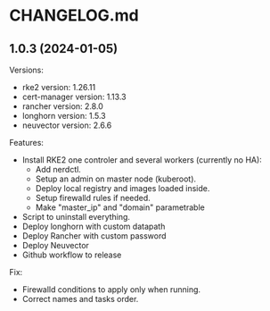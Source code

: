 # CHANGELOG.md

<!-- Release -->
## 1.0.3 (2024-01-05)

Versions:
  - rke2 version: 1.26.11
  - cert-manager version: 1.13.3    
  - rancher version: 2.8.0 
  - longhorn version: 1.5.3
  - neuvector version: 2.6.6
<!-- End Release -->

<!-- Features -->
Features:
  - Install RKE2 one controler and several workers (currently no HA):
    - Add nerdctl.
    - Setup an admin on master node (kuberoot).
    - Deploy local registry and images loaded inside.
    - Setup firewalld rules if needed.
    - Make "master_ip" and "domain" parametrable
  - Script to uninstall everything. 
  - Deploy longhorn with custom datapath
  - Deploy Rancher with custom password
  - Deploy Neuvector
  - Github workflow to release
<!-- End Features -->

<!-- Fix -->
Fix:    
  - Firewalld conditions to apply only when running.
  - Correct names and tasks order.
<!-- End Fix -->

<!-- Bugfix -->
<!-- End Bugfix -->

<!-- Security -->
<!-- End Security -->
